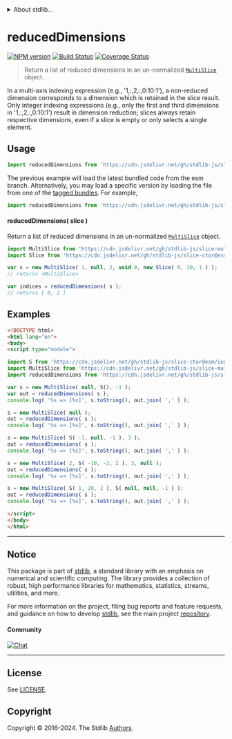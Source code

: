 <!--

@license Apache-2.0

Copyright (c) 2023 The Stdlib Authors.

Licensed under the Apache License, Version 2.0 (the "License");
you may not use this file except in compliance with the License.
You may obtain a copy of the License at

   http://www.apache.org/licenses/LICENSE-2.0

Unless required by applicable law or agreed to in writing, software
distributed under the License is distributed on an "AS IS" BASIS,
WITHOUT WARRANTIES OR CONDITIONS OF ANY KIND, either express or implied.
See the License for the specific language governing permissions and
limitations under the License.

-->


<details>
  <summary>
    About stdlib...
  </summary>
  <p>We believe in a future in which the web is a preferred environment for numerical computation. To help realize this future, we've built stdlib. stdlib is a standard library, with an emphasis on numerical and scientific computation, written in JavaScript (and C) for execution in browsers and in Node.js.</p>
  <p>The library is fully decomposable, being architected in such a way that you can swap out and mix and match APIs and functionality to cater to your exact preferences and use cases.</p>
  <p>When you use stdlib, you can be absolutely certain that you are using the most thorough, rigorous, well-written, studied, documented, tested, measured, and high-quality code out there.</p>
  <p>To join us in bringing numerical computing to the web, get started by checking us out on <a href="https://github.com/stdlib-js/stdlib">GitHub</a>, and please consider <a href="https://opencollective.com/stdlib">financially supporting stdlib</a>. We greatly appreciate your continued support!</p>
</details>

# reducedDimensions

[![NPM version][npm-image]][npm-url] [![Build Status][test-image]][test-url] [![Coverage Status][coverage-image]][coverage-url] <!-- [![dependencies][dependencies-image]][dependencies-url] -->

> Return a list of reduced dimensions in an un-normalized [`MultiSlice`][@stdlib/slice/multi] object.

<!-- Section to include introductory text. Make sure to keep an empty line after the intro `section` element and another before the `/section` close. -->

<section class="intro">

In a multi-axis indexing expression (e.g., '1,:,2,:,0:10:1'), a non-reduced dimension corresponds to a dimension which is retained in the slice result. Only integer indexing expressions (e.g., only the first and third dimensions in '1,:,2,:,0:10:1') result in dimension reduction; slices always retain respective dimensions, even if a slice is empty or only selects a single element.

</section>

<!-- /.intro -->

<!-- Package usage documentation. -->



<section class="usage">

## Usage

```javascript
import reducedDimensions from 'https://cdn.jsdelivr.net/gh/stdlib-js/slice-base-reduced-dimensions@esm/index.mjs';
```
The previous example will load the latest bundled code from the esm branch. Alternatively, you may load a specific version by loading the file from one of the [tagged bundles](https://github.com/stdlib-js/slice-base-reduced-dimensions/tags). For example,

```javascript
import reducedDimensions from 'https://cdn.jsdelivr.net/gh/stdlib-js/slice-base-reduced-dimensions@v0.2.1-esm/index.mjs';
```

<a name="main"></a>

#### reducedDimensions( slice )

Return a list of reduced dimensions in an un-normalized [`MultiSlice`][@stdlib/slice/multi] object.

```javascript
import MultiSlice from 'https://cdn.jsdelivr.net/gh/stdlib-js/slice-multi@esm/index.mjs';
import Slice from 'https://cdn.jsdelivr.net/gh/stdlib-js/slice-ctor@esm/index.mjs';

var s = new MultiSlice( 1, null, 2, void 0, new Slice( 0, 10, 1 ) );
// returns <MultiSlice>

var indices = reducedDimensions( s );
// returns [ 0, 2 ]
```

</section>

<!-- /.usage -->

<!-- Package usage notes. Make sure to keep an empty line after the `section` element and another before the `/section` close. -->

<section class="notes">

</section>

<!-- /.notes -->

<!-- Package usage examples. -->

<section class="examples">

## Examples

<!-- eslint no-undef: "error" -->

<!-- eslint-disable new-cap -->

```html
<!DOCTYPE html>
<html lang="en">
<body>
<script type="module">

import S from 'https://cdn.jsdelivr.net/gh/stdlib-js/slice-ctor@esm/index.mjs';
import MultiSlice from 'https://cdn.jsdelivr.net/gh/stdlib-js/slice-multi@esm/index.mjs';
import reducedDimensions from 'https://cdn.jsdelivr.net/gh/stdlib-js/slice-base-reduced-dimensions@esm/index.mjs';

var s = new MultiSlice( null, S(), -1 );
var out = reducedDimensions( s );
console.log( '%s => [%s]', s.toString(), out.join( ',' ) );

s = new MultiSlice( null );
out = reducedDimensions( s );
console.log( '%s => [%s]', s.toString(), out.join( ',' ) );

s = new MultiSlice( S( -1, null, -1 ), 3 );
out = reducedDimensions( s );
console.log( '%s => [%s]', s.toString(), out.join( ',' ) );

s = new MultiSlice( 2, S( -10, -2, 2 ), 3, null );
out = reducedDimensions( s );
console.log( '%s => [%s]', s.toString(), out.join( ',' ) );

s = new MultiSlice( S( 1, 20, 2 ), S( null, null, -1 ) );
out = reducedDimensions( s );
console.log( '%s => [%s]', s.toString(), out.join( ',' ) );

</script>
</body>
</html>
```

</section>

<!-- /.examples -->

<!-- Section to include cited references. If references are included, add a horizontal rule *before* the section. Make sure to keep an empty line after the `section` element and another before the `/section` close. -->

<section class="references">

</section>

<!-- /.references -->

<!-- Section for related `stdlib` packages. Do not manually edit this section, as it is automatically populated. -->

<section class="related">

</section>

<!-- /.related -->

<!-- Section for all links. Make sure to keep an empty line after the `section` element and another before the `/section` close. -->


<section class="main-repo" >

* * *

## Notice

This package is part of [stdlib][stdlib], a standard library with an emphasis on numerical and scientific computing. The library provides a collection of robust, high performance libraries for mathematics, statistics, streams, utilities, and more.

For more information on the project, filing bug reports and feature requests, and guidance on how to develop [stdlib][stdlib], see the main project [repository][stdlib].

#### Community

[![Chat][chat-image]][chat-url]

---

## License

See [LICENSE][stdlib-license].


## Copyright

Copyright &copy; 2016-2024. The Stdlib [Authors][stdlib-authors].

</section>

<!-- /.stdlib -->

<!-- Section for all links. Make sure to keep an empty line after the `section` element and another before the `/section` close. -->

<section class="links">

[npm-image]: http://img.shields.io/npm/v/@stdlib/slice-base-reduced-dimensions.svg
[npm-url]: https://npmjs.org/package/@stdlib/slice-base-reduced-dimensions

[test-image]: https://github.com/stdlib-js/slice-base-reduced-dimensions/actions/workflows/test.yml/badge.svg?branch=v0.2.1
[test-url]: https://github.com/stdlib-js/slice-base-reduced-dimensions/actions/workflows/test.yml?query=branch:v0.2.1

[coverage-image]: https://img.shields.io/codecov/c/github/stdlib-js/slice-base-reduced-dimensions/main.svg
[coverage-url]: https://codecov.io/github/stdlib-js/slice-base-reduced-dimensions?branch=main

<!--

[dependencies-image]: https://img.shields.io/david/stdlib-js/slice-base-reduced-dimensions.svg
[dependencies-url]: https://david-dm.org/stdlib-js/slice-base-reduced-dimensions/main

-->

[chat-image]: https://img.shields.io/gitter/room/stdlib-js/stdlib.svg
[chat-url]: https://app.gitter.im/#/room/#stdlib-js_stdlib:gitter.im

[stdlib]: https://github.com/stdlib-js/stdlib

[stdlib-authors]: https://github.com/stdlib-js/stdlib/graphs/contributors

[umd]: https://github.com/umdjs/umd
[es-module]: https://developer.mozilla.org/en-US/docs/Web/JavaScript/Guide/Modules

[deno-url]: https://github.com/stdlib-js/slice-base-reduced-dimensions/tree/deno
[deno-readme]: https://github.com/stdlib-js/slice-base-reduced-dimensions/blob/deno/README.md
[umd-url]: https://github.com/stdlib-js/slice-base-reduced-dimensions/tree/umd
[umd-readme]: https://github.com/stdlib-js/slice-base-reduced-dimensions/blob/umd/README.md
[esm-url]: https://github.com/stdlib-js/slice-base-reduced-dimensions/tree/esm
[esm-readme]: https://github.com/stdlib-js/slice-base-reduced-dimensions/blob/esm/README.md
[branches-url]: https://github.com/stdlib-js/slice-base-reduced-dimensions/blob/main/branches.md

[stdlib-license]: https://raw.githubusercontent.com/stdlib-js/slice-base-reduced-dimensions/main/LICENSE

[@stdlib/slice/multi]: https://github.com/stdlib-js/slice-multi/tree/esm

</section>

<!-- /.links -->
